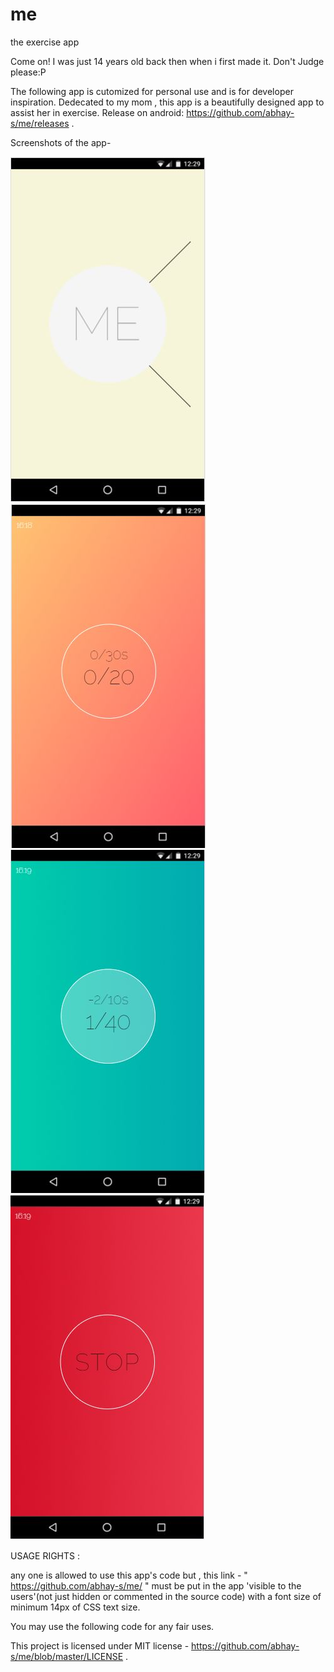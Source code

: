 # me
the exercise app

Come on! I was just 14 years old back then when i first made it. Don't Judge please:P

The following app is cutomized for personal use and is for developer inspiration. Dedecated to my mom , this app is a beautifully designed app to assist her in exercise.
Release on android: https://github.com/abhay-s/me/releases .

Screenshots of the app-

![screenshot 1](https://raw.githubusercontent.com/abhay-s/me/master/screenshots/1.JPG "")
![screenshot 2](https://raw.githubusercontent.com/abhay-s/me/master/screenshots/2.JPG "")
![screenshot 3](https://raw.githubusercontent.com/abhay-s/me/master/screenshots/3.JPG "")
![screenshot 4](https://raw.githubusercontent.com/abhay-s/me/master/screenshots/4.JPG "")

USAGE RIGHTS :

any one is allowed to use this app's code but , this link  - " https://github.com/abhay-s/me/ " must be put in the app 'visible to the users'(not just hidden or commented in the source code) with a font size of minimum 14px of CSS text size.

You may use the following code for any fair uses.

This project is licensed under MIT license - https://github.com/abhay-s/me/blob/master/LICENSE .

